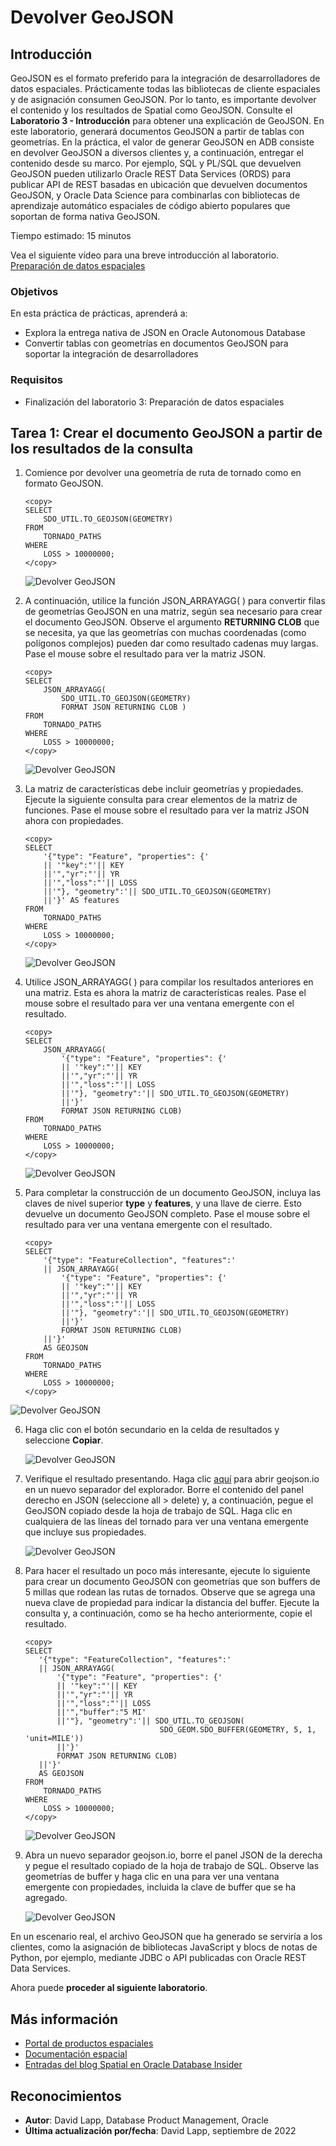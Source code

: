 # Devolver GeoJSON

## Introducción

GeoJSON es el formato preferido para la integración de desarrolladores de datos espaciales. Prácticamente todas las bibliotecas de cliente espaciales y de asignación consumen GeoJSON. Por lo tanto, es importante devolver el contenido y los resultados de Spatial como GeoJSON. Consulte el **Laboratorio 3 - Introducción** para obtener una explicación de GeoJSON. En este laboratorio, generará documentos GeoJSON a partir de tablas con geometrías. En la práctica, el valor de generar GeoJSON en ADB consiste en devolver GeoJSON a diversos clientes y, a continuación, entregar el contenido desde su marco. Por ejemplo, SQL y PL/SQL que devuelven GeoJSON pueden utilizarlo Oracle REST Data Services (ORDS) para publicar API de REST basadas en ubicación que devuelven documentos GeoJSON, y Oracle Data Science para combinarlas con bibliotecas de aprendizaje automático espaciales de código abierto populares que soportan de forma nativa GeoJSON.

Tiempo estimado: 15 minutos

Vea el siguiente vídeo para una breve introducción al laboratorio. [Preparación de datos espaciales](videohub:1_bj22bt29)

### Objetivos

En esta práctica de prácticas, aprenderá a:

*   Explora la entrega nativa de JSON en Oracle Autonomous Database
*   Convertir tablas con geometrías en documentos GeoJSON para soportar la integración de desarrolladores

### Requisitos

*   Finalización del laboratorio 3: Preparación de datos espaciales

## Tarea 1: Crear el documento GeoJSON a partir de los resultados de la consulta

1.  Comience por devolver una geometría de ruta de tornado como en formato GeoJSON.
    
        <copy> 
        SELECT
            SDO_UTIL.TO_GEOJSON(GEOMETRY)
        FROM
            TORNADO_PATHS
        WHERE
            LOSS > 10000000;
        </copy>
        
    
    ![Devolver GeoJSON](images/return-geojson-01.png)
    
2.  A continuación, utilice la función JSON\_ARRAYAGG( ) para convertir filas de geometrías GeoJSON en una matriz, según sea necesario para crear el documento GeoJSON. Observe el argumento **RETURNING CLOB** que se necesita, ya que las geometrías con muchas coordenadas (como polígonos complejos) pueden dar como resultado cadenas muy largas. Pase el mouse sobre el resultado para ver la matriz JSON.
    
        <copy> 
        SELECT
            JSON_ARRAYAGG(
                SDO_UTIL.TO_GEOJSON(GEOMETRY) 
                FORMAT JSON RETURNING CLOB )
        FROM
            TORNADO_PATHS
        WHERE
            LOSS > 10000000;
        </copy>
        
    
    ![Devolver GeoJSON](images/return-geojson-02.png)
    
3.  La matriz de características debe incluir geometrías y propiedades. Ejecute la siguiente consulta para crear elementos de la matriz de funciones. Pase el mouse sobre el resultado para ver la matriz JSON ahora con propiedades.
    
        <copy> 
        SELECT
            '{"type": "Feature", "properties": {'
            || '"key":"'|| KEY
            ||'","yr":"'|| YR
            ||'","loss":"'|| LOSS
            ||'"}, "geometry":'|| SDO_UTIL.TO_GEOJSON(GEOMETRY)
            ||'}' AS features
        FROM
            TORNADO_PATHS
        WHERE
            LOSS > 10000000;
        </copy>
        
    
    ![Devolver GeoJSON](images/return-geojson-03.png)
    
4.  Utilice JSON\_ARRAYAGG( ) para compilar los resultados anteriores en una matriz. Esta es ahora la matriz de características reales. Pase el mouse sobre el resultado para ver una ventana emergente con el resultado.
    
        <copy> 
        SELECT
            JSON_ARRAYAGG( 
                '{"type": "Feature", "properties": {'
                || '"key":"'|| KEY
                ||'","yr":"'|| YR
                ||'","loss":"'|| LOSS
                ||'"}, "geometry":'|| SDO_UTIL.TO_GEOJSON(GEOMETRY)
                ||'}' 
                FORMAT JSON RETURNING CLOB)   
        FROM
            TORNADO_PATHS
        WHERE
            LOSS > 10000000;
        </copy>
        
    
    ![Devolver GeoJSON](images/return-geojson-04.png)
    
5.  Para completar la construcción de un documento GeoJSON, incluya las claves de nivel superior **type** y **features**, y una llave de cierre. Esto devuelve un documento GeoJSON completo. Pase el mouse sobre el resultado para ver una ventana emergente con el resultado.
    
        <copy> 
        SELECT
            '{"type": "FeatureCollection", "features":'
            || JSON_ARRAYAGG( 
                '{"type": "Feature", "properties": {'
                || '"key":"'|| KEY
                ||'","yr":"'|| YR
                ||'","loss":"'|| LOSS
                ||'"}, "geometry":'|| SDO_UTIL.TO_GEOJSON(GEOMETRY)
                ||'}' 
                FORMAT JSON RETURNING CLOB) 
            ||'}'
            AS GEOJSON
        FROM
            TORNADO_PATHS
        WHERE
            LOSS > 10000000;
        </copy>
        

![Devolver GeoJSON](images/return-geojson-05.png)

6.  Haga clic con el botón secundario en la celda de resultados y seleccione **Copiar**.
    
    ![Devolver GeoJSON](images/return-geojson-06.png)
    
7.  Verifique el resultado presentando. Haga clic [aquí](http://geojson.io) para abrir geojson.io en un nuevo separador del explorador. Borre el contenido del panel derecho en JSON (seleccione all > delete) y, a continuación, pegue el GeoJSON copiado desde la hoja de trabajo de SQL. Haga clic en cualquiera de las líneas del tornado para ver una ventana emergente que incluye sus propiedades.
    
    ![Devolver GeoJSON](images/return-geojson-07.png)
    
8.  Para hacer el resultado un poco más interesante, ejecute lo siguiente para crear un documento GeoJSON con geometrías que son buffers de 5 millas que rodean las rutas de tornados. Observe que se agrega una nueva clave de propiedad para indicar la distancia del buffer. Ejecute la consulta y, a continuación, como se ha hecho anteriormente, copie el resultado.
    
        <copy> 
        SELECT
           '{"type": "FeatureCollection", "features":'
           || JSON_ARRAYAGG( 
               '{"type": "Feature", "properties": {'
               || '"key":"'|| KEY
               ||'","yr":"'|| YR
               ||'","loss":"'|| LOSS
               ||'","buffer":"5 MI'
               ||'"}, "geometry":'|| SDO_UTIL.TO_GEOJSON(
                                      SDO_GEOM.SDO_BUFFER(GEOMETRY, 5, 1, 'unit=MILE'))
               ||'}' 
               FORMAT JSON RETURNING CLOB)   
           ||'}'
           AS GEOJSON
        FROM
            TORNADO_PATHS
        WHERE
            LOSS > 10000000;
        </copy>
        
    
    ![Devolver GeoJSON](images/return-geojson-08.png)
    
9.  Abra un nuevo separador geojson.io, borre el panel JSON de la derecha y pegue el resultado copiado de la hoja de trabajo de SQL. Observe las geometrías de buffer y haga clic en una para ver una ventana emergente con propiedades, incluida la clave de buffer que se ha agregado.
    
    ![Devolver GeoJSON](images/return-geojson-09.png)
    

En un escenario real, el archivo GeoJSON que ha generado se serviría a los clientes, como la asignación de bibliotecas JavaScript y blocs de notas de Python, por ejemplo, mediante JDBC o API publicadas con Oracle REST Data Services.

Ahora puede **proceder al siguiente laboratorio**.

## Más información

*   [Portal de productos espaciales](https://oracle.com/goto/spatial)
*   [Documentación espacial](https://docs.oracle.com/en/database/oracle/oracle-database/19/spatl)
*   [Entradas del blog Spatial en Oracle Database Insider](https://blogs.oracle.com/database/category/db-spatial)

## Reconocimientos

*   **Autor**: David Lapp, Database Product Management, Oracle
*   **Última actualización por/fecha**: David Lapp, septiembre de 2022